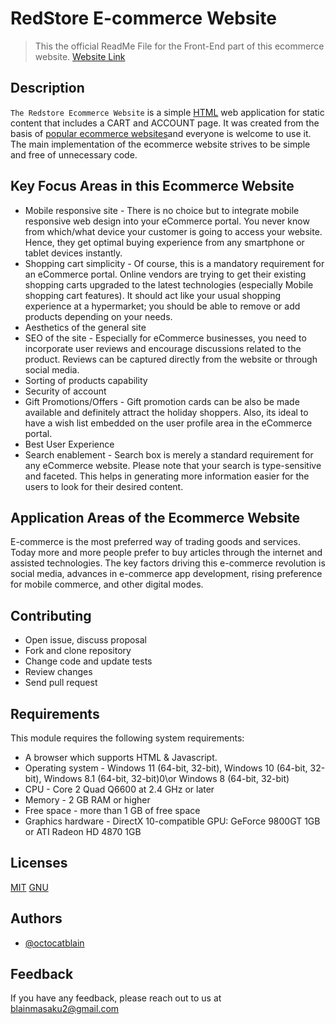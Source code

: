 # RedStore E-commerce Website

>This the official ReadMe File for the Front-End part of this ecommerce website. [Website Link](https://redstore-4abf8.web.app/index.html)

## Description
`The Redstore Ecommerce Website` is a simple [HTML](https://html.com/) web application for static content that includes a CART and ACCOUNT page. It was created from the basis of [popular ecommerce websites](https://www.creative.co.ke/top-10-e-commerce-platforms-in-kenya/)and everyone is welcome to use it.
The main implementation of the ecommerce website strives to be simple and free of unnecessary code.

## Key Focus Areas in this Ecommerce Website
- Mobile responsive site - There is no choice but to integrate mobile responsive web design into your eCommerce portal. You never know from which/what device your customer is going to access your website. Hence, they get optimal buying experience from any smartphone or tablet devices instantly.
- Shopping cart simplicity - Of course, this is a mandatory requirement for an eCommerce portal. Online vendors are trying to get their existing shopping carts upgraded to the latest technologies (especially Mobile shopping cart features).
It should act like your usual shopping experience at a hypermarket; you should be able to remove or add products depending on your needs.
- Aesthetics of the general site
- SEO of the site - Especially for eCommerce businesses, you need to incorporate user reviews and encourage discussions related to the product. Reviews can be captured directly from the website or through social media.
- Sorting of products capability
- Security of account
- Gift Promotions/Offers - Gift promotion cards can be also be made available and definitely attract the holiday shoppers. Also, its ideal to have a wish list embedded on the user profile area in the eCommerce portal.
- Best User Experience
- Search enablement - Search box is merely a standard requirement for any eCommerce website. Please note that your search is type-sensitive and faceted. This helps in generating more information easier for the users to look for their desired content.


## Application Areas of the Ecommerce Website
E-commerce is the most preferred way of trading goods and services. Today more and more people prefer to buy articles through the internet and assisted technologies. The key factors driving this e-commerce revolution is social media, advances in e-commerce app development, rising preference for mobile commerce, and other digital modes. 

## Contributing

- Open issue, discuss proposal
- Fork and clone repository
- Change code and update tests
- Review changes
- Send pull request

## Requirements
This module requires the following system requirements:
- A browser which supports HTML & Javascript.
- Operating system - Windows 11 (64-bit, 32-bit), Windows 10 (64-bit, 32-bit), Windows 8.1 (64-bit, 32-bit)0\or Windows 8 (64-bit, 32-bit)
- CPU - Core 2 Quad Q6600 at 2.4 GHz or later
- Memory - 2 GB RAM or higher
- Free space - more than 1 GB of free space
- Graphics hardware - DirectX 10-compatible GPU: GeForce 9800GT 1GB or ATI Radeon HD 4870 1GB

## Licenses
[MIT](LICENSE)
[GNU](LICENSE)

## Authors

- [@octocatblain](https://www.github.com/octocatblain)


## Feedback

If you have any feedback, please reach out to us at blainmasaku2@gmail.com


